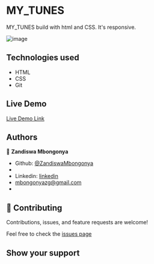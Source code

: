 # MY_TUNES
 MY_TUNES build with html and CSS. It's responsive.

![image]()

## Technologies used

- HTML
- CSS
- Git

## Live Demo

[Live Demo Link]()

## Authors

👤 **Zandiswa Mbongonya**

-   Github: [@ZandiswaMbongonya](https://github.com/ZandiswaMbongonya)
- 
-   Linkedin: [linkedin](https:)
-   <mbongonyazg@gmail.com>
-   

## 🤝 Contributing

Contributions, issues, and feature requests are welcome!

Feel free to check the [issues page]()

## Show your support
 
